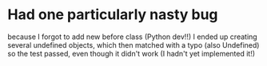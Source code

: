 Had one particularly nasty bug
==============================

because I forgot to add new before class (Python dev!!) I ended up creating several undefined objects, which then matched with a typo (also Undefined) so the test passed, even though it didn't work (I hadn't yet implemented it!)

